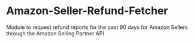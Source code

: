 # Amazon-Seller-Refund-Fetcher
Module to request refund reports for the past 90 days for Amazon Sellers through the Amazon Selling Partner API
